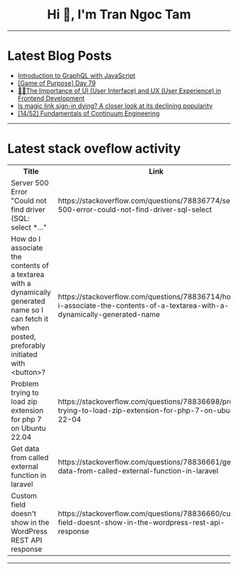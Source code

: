 <h1 align="center">Hi 👋, I'm Tran Ngoc Tam</h1>

---

# Latest Blog Posts 
<!-- BLOG-POST-LIST:START -->
- [Introduction to GraphQL with JavaScript](https://dev.to/tessa001/introduction-to-graphql-with-javascript-500a)
- [[Game of Purpose] Day 79](https://dev.to/humberd/game-of-purpose-day-79-3a09)
- [🎨💡The Importance of UI &lpar;User Interface&rpar; and UX &lpar;User Experience&rpar; in Frontend Development](https://dev.to/fonteeboa/the-importance-of-ui-user-interface-and-ux-user-experience-in-frontend-development-2ojc)
- [Is magic link sign-in dying? A closer look at its declining popularity](https://dev.to/logto/is-magic-link-sign-in-dying-a-closer-look-at-its-declining-popularity-1hlm)
- [[14/52] Fundamentals of Continuum Engineering](https://dev.to/tythos/1452-fundamentals-of-continuum-engineering-5h8f)
<!-- BLOG-POST-LIST:END -->

---

# Latest stack oveflow activity
<table>
  <tr><th>Title</th><th>Link</th></tr>
  <!-- STACKOVERFLOW:START --><tr><td>Server 500 Error &quot;Could not find driver &lpar;SQL: select *...&quot;</td><td>https://stackoverflow.com/questions/78836774/server-500-error-could-not-find-driver-sql-select</td></tr><tr><td>How do I associate the contents of a textarea with a dynamically generated name so I can fetch it when posted, preforably initiated with &lt;button&gt;?</td><td>https://stackoverflow.com/questions/78836714/how-do-i-associate-the-contents-of-a-textarea-with-a-dynamically-generated-name</td></tr><tr><td>Problem trying to load zip extension for php 7 on Ubuntu 22.04</td><td>https://stackoverflow.com/questions/78836698/problem-trying-to-load-zip-extension-for-php-7-on-ubuntu-22-04</td></tr><tr><td>Get data from called external function in laravel</td><td>https://stackoverflow.com/questions/78836661/get-data-from-called-external-function-in-laravel</td></tr><tr><td>Custom field doesn&#39;t show in the WordPress REST API response</td><td>https://stackoverflow.com/questions/78836660/custom-field-doesnt-show-in-the-wordpress-rest-api-response</td></tr><!-- STACKOVERFLOW:END -->
</table>

---


